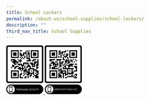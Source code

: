 ```yaml
---
title: School Lockers
permalink: /about-us/school-supplies/school-lockers/
description: ""
third_nav_title: School Supplies
---
```

<a href="https://docs.google.com/forms/d/e/1FAIpQLSdMnXSgz5qBVRsr-ZEKOTk5GodyBVCczzATRnqpYsjUldSHlg/viewform">
<img src="/images/2022%20MGPS%20-%20QR%20Code%20Logo.png" width="100" height="132">
</a>


<a href="https://docs.google.com/forms/d/e/1FAIpQLSfsdwm8pfTOA6rIM6l06EOgYARoVvGs1FiEBD8btEmUCNAZ4A/viewform">
<img src="/images/2022%20MGSS%20-%20QR%20Code%20Logo%201.png" width="100" height="132">
</a>
